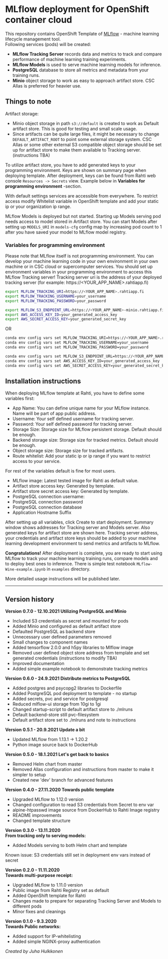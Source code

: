 # MLflow deployment for OpenShift container cloud #

This repository contains OpenShift Template of [MLflow](https://mlflow.org) - machine learning lifecycle management tool.  
Following services (pods) will be created:  
- **MLflow Tracking Server** records data and metrics to track and compare performance of machine learning training experiments.  
- **MLflow Models** is used to serve machine learning models for inference.   
- **PostgreSQL** database to store all metrics and metadata from your training runs.  
- **Minio** object storage to work as easy to approach artifact store. CSC Allas is preferred for heavier use.

## Things to note ##

Artifact storage:
- Minio object storage in path `s3://default` is created to work as Default artifact store. This is good for testing and small scale usage.
- Since artifacts can be quite large files, it might be necessary to change `DEFAULT_ARTIFACT_ROOT` to point some external storage system. CSC Allas or some other external S3 compatible object storage should be set up for artifact store to make them available to Tracking server. (instructions TBA)

To utilize artifact store, you have to add generated keys to your programming environment. Keys are shown on summary page when deploying template.
After deployment, keys can be found from Rahti web console `Resources -> Secrets` view. Example below in **Variables for programming environment** -section.

With default settings services are accessible from everywhere. To restrict access modify Whitelist variable
in OpenShift template and add your static ip or your organization ip range.  

MLflow Models is deployed but not started. Starting up Models serving pod needs access to model stored in Artifact store.
You can start Models after setting up
`MODELS_URI` in `models-cfg` config map by increasing pod count to 1 after you have saved your model to MLflow model registry. 

### Variables for programming environment ###
Please note that MLflow itself is not programming environment. You can develop your machine learning code in your own environment 
in your own machine or in CSC cloud or supercomputer services.
You should set up environment variables in your programming environment to access this MLflow Tracking server!
Tracking server uri is the address of your deployed tracking server (for example: https://<YOUR_APP_NAME>.rahtiapp.fi)
```bash
export MLFLOW_TRACKING_URI=https://<YOUR_APP_NAME>.rahtiapp.fi
export MLFLOW_TRACKING_USERNAME=your_username
export MLFLOW_TRACKING_PASSWORD=your_password

export MLFLOW_S3_ENDPOINT_URL=https://<YOUR_APP_NAME>-minio.rahtiapp.fi
export AWS_ACCESS_KEY_ID=your_generated_access_key
export AWS_SECRET_ACCESS_KEY=your_generated_secret_key 
```
OR
```bash
conda env config vars set MLFLOW_TRACKING_URI=https://<YOUR_APP_NAME>.rahtiapp.fi
conda env config vars set MLFLOW_TRACKING_USERNAME=your_username
conda env config vars set MLFLOW_TRACKING_PASSWORD=your_password

conda env config vars set MLFLOW_S3_ENDPOINT_URL=https://<YOUR_APP_NAME>-minio.rahtiapp.fi
conda env config vars set AWS_ACCESS_KEY_ID=your_generated_access_key
conda env config vars set AWS_SECRET_ACCESS_KEY=your_generated_secret_key 
```

## Installation instructions ##

When deploying MLflow template at Rahti, you have to define some variables first:

- App Name: You can define unique name for your MLflow instance. Name will be part of app public address.
- Username: Your self defined username for tracking server.
- Password: Your self defined password for tracking server.
- Storage Size: Storage size for MLflow persistent storage. Default should be enough.
- Backend storage size: Storage size for tracked metrics. Default should be enough.
- Object storage size: Storage size for tracked artifacts.
- Route whitelist: Add your static ip or ip range if you want to restrict access to your service.

For rest of the variables default is fine for most users.
- MLflow image: Latest tested image for Rahti as default value.
- Artifact store access key: Generated by template.
- Artifact store secret access key: Generated by template.
- PostgreSQL connection username: 
- PostgreSQL connection password
- PostgreSQL connection database
- Application Hostname Suffix

After setting up all variables, click Create to start deployment. Summary window shows addresses for Tracking server and Models server.
Also generated keys for artifact store are shown here. Tracking server address, your credentials and artifact store keys should be added to your
machine learning development environment to send metrics and artifacts to MLflow.

**Congratulations!** After deployment is complete, you are ready to start using MLflow to track your machine learning training runs, compare models and to deploy best ones to inference.
There is simple test notebook `MLflow-Wine-example.ipynb` in `examples` directory.

More detailed usage instructions will be published later. 

---

## Version history
**Version 0.7.0 - 12.10.2021
Utilizing PostgreSQL and Minio**
- Included S3 credentials as secret and mounted for pods
- Added Minio and configured as default artifact store
- Defaulted PostgreSQL as backend store
- Unnecessary user defined parameters removed 
- Small changes to component names
- Added tensorflow 2.0.0 and h5py libraries to Mlflow image
- Removed user defined object store address from template and set generated credentials (instructions to modify TBA) 
- Improved documentation
- Added simple example notebook to demonstrate tracking metrics

**Version 0.6.0 - 24.9.2021
Distribute metrics to PostgreSQL**
- Added postgres and psycopg2 libraries to Dockerfile
- Added PostgreSQL pod deployment to template - no startup
- Added secrets, pvc and service for postgresql
- Reduced mlflow-ui storage from 10gi to 1gi
- Changed startup-script to default artifact store to ./mlruns
- Default backend-store still pvc-filesystem
- Default artifact store set to ./mlruns and note to instructions

**Version 0.5.1 - 20.9.2021
Update a bit**
- Updated MLflow from 1.13.1 -> 1.20.2
- Python image source back to DockerHub

**Version 0.5.0 - 18.1.2021
Let's get back to basics**
- Removed Helm chart from master
- Removed Allas configuration and instructions from master to make it simpler to setup 
- Created new 'dev' branch for advanced features

**Version 0.4.0 - 27.11.2020
Towards public template**
- Upgraded MLflow to 1.12.0 version
- Changed configuration to read S3 credentials from Secret to env var 
- alpine-htpasswd image source from DockerHub to Rahti Image registry
- README improvements
- Changed template structure

**Version 0.3.0 - 13.11.2020  
From tracking only to serving models:**
- Added Models serving to both Helm chart and template

Known issue: S3 credentials still set in deployment env vars instead of secret

**Version 0.2.0 - 11.11.2020  
Towards multi-purpose receipt:**
- Upgraded MLflow to 1.11.0 version
- Public image from Rahti Registry set as default
- Added OpenShift template for Rahti
- Changes made to prepare for separating Tracking Server and Models to different pods
- Minor fixes and cleanings

**Version 0.1.0 - 9.3.2020  
Towards Public networks:**
- Added support for IP-whitelisting
- Added simple NGINX-proxy authentication


*Created by Juha Hulkkonen*
